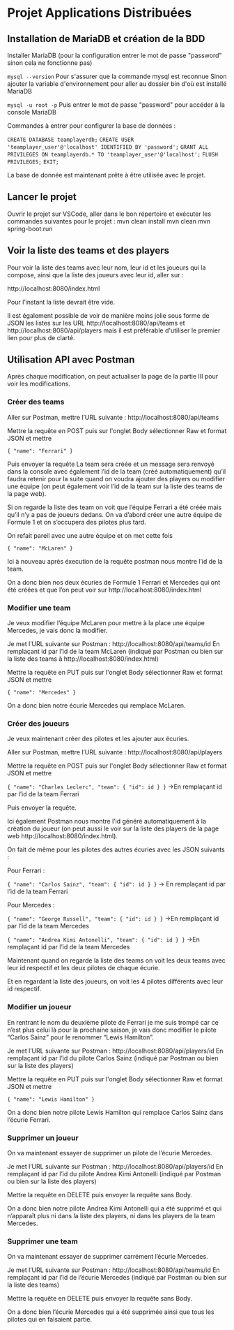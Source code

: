# Projet Applications Distribuées

## Installation de MariaDB et création de la BDD

Installer MariaDB (pour la configuration entrer le mot de passe "password" sinon cela ne fonctionne pas)

`mysql --version`
Pour s'assurer que la commande mysql est reconnue
Sinon ajouter la variable d'environnement pour aller au dossier bin d'où est installé MariaDB

`mysql -u root -p`
Puis entrer le mot de passe "password" pour accéder à la console MariaDB

Commandes à entrer pour configurer la base de données :

`CREATE DATABASE teamplayerdb;`
`CREATE USER 'teamplayer_user'@'localhost' IDENTIFIED BY 'password';`
`GRANT ALL PRIVILEGES ON teamplayerdb.* TO 'teamplayer_user'@'localhost';`
`FLUSH PRIVILEGES;`
`EXIT;`

La base de donnée est maintenant prête à être utilisée avec le projet.

## Lancer le projet

Ouvrir le projet sur VSCode, aller dans le bon répertoire et exécuter les commandes suivantes pour le projet :
mvn clean install
mvn clean
mvn spring-boot:run

## Voir la liste des teams et des players

Pour voir la liste des teams avec leur nom, leur id et les joueurs qui la compose, ainsi que la liste des joueurs avec leur id, aller sur :

http://localhost:8080/index.html

Pour l’instant la liste devrait être vide.

Il est également possible de voir de manière moins jolie sous forme de JSON les listes sur les URL http://localhost:8080/api/teams et http://localhost:8080/api/players mais il est préférable d'utiliser le premier lien pour plus de clarté.

## Utilisation API avec Postman

Après chaque modification, on peut actualiser la page de la partie III pour voir les modifications.

### Créer des teams

Aller sur Postman, mettre l’URL suivante :
http://localhost:8080/api/teams

Mettre la requête en POST puis sur l'onglet Body sélectionner Raw et format JSON et mettre

`{
	"name": "Ferrari"
}`

Puis envoyer la requête
La team sera créée et un message sera renvoyé dans la console avec également l’id de la team (créé automatiquement) qu’il faudra retenir pour la suite quand on voudra ajouter des players ou modifier une équipe (on peut également voir l’id de la team sur la liste des teams de la page web).

Si on regarde la liste des team on voit que l’équipe Ferrari a été créée mais qu’il n’y a pas de joueurs dedans. On va d’abord créer une autre équipe de Formule 1 et on s’occupera des pilotes plus tard.

On refait pareil avec une autre équipe et on met cette fois

`{
	"name": "McLaren"
}`

Ici à nouveau après éxecution de la requête postman nous montre l’id de la team.

On a donc bien nos deux écuries de Formule 1 Ferrari et Mercedes qui ont été créées et que l’on peut voir sur http://localhost:8080/index.html

### Modifier une team

Je veux modifier l’équipe McLaren pour mettre à la place une équipe Mercedes, je vais donc la modifier.

Je met l’URL suivante sur Postman :
http://localhost:8080/api/teams/id En remplaçant id par l’id de la team McLaren (indiqué par Postman ou bien sur la liste des teams à http://localhost:8080/index.html)

Mettre la requête en PUT puis sur l'onglet Body sélectionner Raw et format JSON et mettre

`{
	"name": "Mercedes"
}`

On a donc bien notre écurie Mercedes qui remplace McLaren.

### Créer des joueurs

Je veux maintenant créer des pilotes et les ajouter aux écuries.

Aller sur Postman, mettre l’URL suivante :
http://localhost:8080/api/players

Mettre la requête en POST puis sur l'onglet Body sélectionner Raw et format JSON et mettre

`
{
	"name": "Charles Leclerc",
	"team": {
		"id": id
	}
}
`
→En remplaçant id par l’id de la team Ferrari

Puis envoyer la requête.

Ici également Postman nous montre l’id généré automatiquement à la création du joueur (on peut aussi le voir sur la liste des players de la page web http://localhost:8080/index.html).

On fait de même pour les pilotes des autres écuries avec les JSON suivants :

Pour Ferrari :

`
{
	"name": "Carlos Sainz",
	"team": {
		"id": id
	}
}
`
→ En remplaçant id par l’id de la team Ferrari

Pour Mercedes :

`
{
	"name": "George Russell",
	"team": {
		"id": id
	}
}
`
→En remplaçant id par l’id de la team Mercedes

`
{
	"name": "Andrea Kimi Antonelli",
	"team": {
		"id": id
	}
}
`
→En remplaçant id par l’id de la team Mercedes

Maintenant quand on regarde la liste des teams on voit les deux teams avec leur id respectif et les deux pilotes de chaque écurie.

Et en regardant la liste des joueurs, on voit les 4 pilotes différents avec leur id respectif.

### Modifier un joueur

En rentrant le nom du deuxième pilote de Ferrari je me suis trompé car ce n’est plus celui là pour la prochaine saison, je vais donc modifier le pilote “Carlos Sainz” pour le renommer “Lewis Hamilton”.

Je met l’URL suivante sur Postman :
http://localhost:8080/api/players/id En remplaçant id par l’id du pilote Carlos Sainz (indiqué par Postman ou bien sur la liste des players)

Mettre la requête en PUT puis sur l'onglet Body sélectionner Raw et format JSON et mettre

`
{
	"name": "Lewis Hamilton"
}
`

On a donc bien notre pilote Lewis Hamilton qui remplace Carlos Sainz dans l’écurie Ferrari.

### Supprimer un joueur

On va maintenant essayer de supprimer un pilote de l’écurie Mercedes.

Je met l’URL suivante sur Postman :
http://localhost:8080/api/players/id En remplaçant id par l’id du pilote Andrea Kimi Antonelli (indiqué par Postman ou bien sur la liste des players)

Mettre la requête en DELETE puis envoyer la requête sans Body.

On a donc bien notre pilote Andrea Kimi Antonelli qui a été supprimé et qui n’apparaît plus ni dans la liste des players, ni dans les players de la team Mercedes.

### Supprimer une team

On va maintenant essayer de supprimer carrément l’écurie Mercedes.

Je met l’URL suivante sur Postman :
http://localhost:8080/api/teams/id En remplaçant id par l’id de l’écurie Mercedes (indiqué par Postman ou bien sur la liste des teams)

Mettre la requête en DELETE puis envoyer la requête sans Body.

On a donc bien l’écurie Mercedes qui a été supprimée ainsi que tous les pilotes qui en faisaient partie.